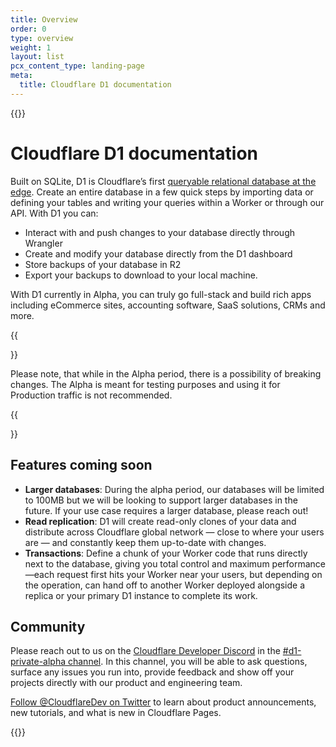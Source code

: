 ```yaml
---
title: Overview
order: 0
type: overview
weight: 1
layout: list
pcx_content_type: landing-page
meta:
  title: Cloudflare D1 documentation
---
```


{{<content-column>}}

# Cloudflare D1 documentation

Built on SQLite, D1 is Cloudflare’s first [queryable relational database at the edge](https://blog.cloudflare.com/introducing-d1/). Create an entire database in a few quick steps by importing data or defining your tables and writing your queries within a Worker or through our API. With D1 you can:

* Interact with and push changes to your database directly through Wrangler
* Create and modify your database directly from the D1 dashboard
* Store backups of your database in R2
* Export your backups to download to your local machine.

With D1 currently in Alpha, you can truly go full-stack and build rich apps including eCommerce sites, accounting software, SaaS solutions, CRMs and more.

{{<Aside type="warning">}}

Please note, that while in the Alpha period, there is a possibility of breaking changes. The Alpha is meant for testing purposes and using it for Production traffic is not recommended.

{{</Aside>}} 

## Features coming soon
* **Larger databases**: During the alpha period, our databases will be limited to 100MB but we will be looking to support larger databases in the future. If your use case requires a larger database, please reach out!
* **Read replication**: D1 will create read-only clones of your data and distribute across Cloudflare global network — close to where your users are — and constantly keep them up-to-date with changes.
* **Transactions**: Define a chunk of your Worker code that runs directly next to the database, giving you total control and maximum performance—each request first hits your Worker near your users, but depending on the operation, can hand off to another Worker deployed alongside a replica or your primary D1 instance to complete its work.

## Community

Please reach out to us on the [Cloudflare Developer Discord](https://discord.com/invite/cloudflaredev) in the [#d1-private-alpha channel](https://discord.com/channels/595317990191398933/992060581832032316). In this channel, you will be able to ask questions, surface any issues you run into, provide feedback and show off your projects directly with our product and engineering team.

[Follow @CloudflareDev on Twitter](https://twitter.com/cloudflaredev) to learn about product announcements, new tutorials, and what is new in Cloudflare Pages.

{{</content-column>}}
